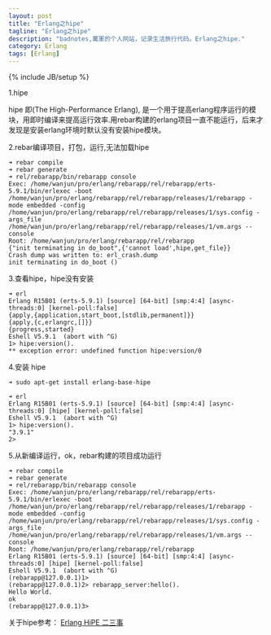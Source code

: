 ```yaml
---
layout: post
title: "Erlang之hipe"
tagline: "Erlang之hipe"
description: "badnotes,萬軍的个人网站，记录生活旅行代码。Erlang之hipe."
category: Erlang
tags: [Erlang]
---
```

{% include JB/setup %}

1.hipe

hipe 即(The High-Performance Erlang), 是一个用于提高erlang程序运行的模块，用即时编译来提高运行效率.用rebar构建的erlang项目一直不能运行，后来才发现是安装erlang环境时默认没有安装hipe模块。

2.rebar编译项目，打包，运行,无法加载hipe
	
	➜ rebar compile
	➜ rebar generate
	➜ rel/rebarapp/bin/rebarapp console
	Exec: /home/wanjun/pro/erlang/rebarapp/rel/rebarapp/erts-5.9.1/bin/erlexec -boot /home/wanjun/pro/erlang/rebarapp/rel/rebarapp/releases/1/rebarapp -mode embedded -config /home/wanjun/pro/erlang/rebarapp/rel/rebarapp/releases/1/sys.config -args_file /home/wanjun/pro/erlang/rebarapp/rel/rebarapp/releases/1/vm.args -- console
	Root: /home/wanjun/pro/erlang/rebarapp/rel/rebarapp
	{"init terminating in do_boot",{'cannot load',hipe,get_file}}
	Crash dump was written to: erl_crash.dump
	init terminating in do_boot ()

3.查看hipe，hipe没有安装

	➜ erl 
	Erlang R15B01 (erts-5.9.1) [source] [64-bit] [smp:4:4] [async-threads:0] [kernel-poll:false]
	{apply,{application,start_boot,[stdlib,permanent]}}
	{apply,{c,erlangrc,[]}}
	{progress,started}
	Eshell V5.9.1  (abort with ^G)
	1> hipe:version().
	** exception error: undefined function hipe:version/0

4.安装 hipe

	➜ sudo apt-get install erlang-base-hipe

	➜ erl
	Erlang R15B01 (erts-5.9.1) [source] [64-bit] [smp:4:4] [async-threads:0] [hipe] [kernel-poll:false]
	Eshell V5.9.1  (abort with ^G)
	1> hipe:version().
	"3.9.1"
	2> 

5.从新编译运行，ok，rebar构建的项目成功运行

	➜ rebar compile
	➜ rebar generate
	➜ rel/rebarapp/bin/rebarapp console
	Exec: /home/wanjun/pro/erlang/rebarapp/rel/rebarapp/erts-5.9.1/bin/erlexec -boot /home/wanjun/pro/erlang/rebarapp/rel/rebarapp/releases/1/rebarapp -mode embedded -config /home/wanjun/pro/erlang/rebarapp/rel/rebarapp/releases/1/sys.config -args_file /home/wanjun/pro/erlang/rebarapp/rel/rebarapp/releases/1/vm.args -- console
	Root: /home/wanjun/pro/erlang/rebarapp/rel/rebarapp
	Erlang R15B01 (erts-5.9.1) [source] [64-bit] [smp:4:4] [async-threads:0] [hipe] [kernel-poll:false]
	Eshell V5.9.1  (abort with ^G)
	(rebarapp@127.0.0.1)1> 
	(rebarapp@127.0.0.1)2> rebarapp_server:hello().
	Hello World. 
	ok
	(rebarapp@127.0.0.1)3> 

关于hipe参考：
[Erlang HiPE 二三事](http://www.cnblogs.com/me-sa/archive/2012/10/09/erlang_hipe.html)
